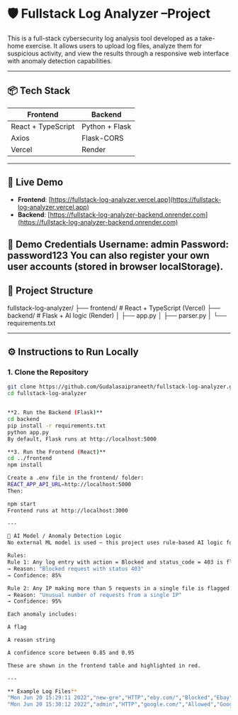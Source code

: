 # 🛡️ Fullstack Log Analyzer –Project

This is a full-stack cybersecurity log analysis tool developed as a take-home exercise. It allows users to upload log files, analyze them for suspicious activity, and view the results through a responsive web interface with anomaly detection capabilities.

---

## 📦 Tech Stack

| Frontend              | Backend               |
|-----------------------|------------------------|
| React + TypeScript    | Python + Flask         |
| Axios                 | Flask-CORS             |
| Vercel                | Render                 |

---

## 🚀 Live Demo

- **Frontend**: [https://fullstack-log-analyzer.vercel.app](https://fullstack-log-analyzer.vercel.app)
- **Backend**: [https://fullstack-log-analyzer-backend.onrender.com](https://fullstack-log-analyzer-backend.onrender.com)

👤 Demo Credentials
Username: admin
Password: password123
You can also register your own user accounts (stored in browser localStorage).
---

## 📁 Project Structure

fullstack-log-analyzer/
├── frontend/ # React + TypeScript (Vercel)
├── backend/ # Flask + AI logic (Render)
│ ├── app.py
│ ├── parser.py
│ └── requirements.txt


---

## ⚙️ Instructions to Run Locally

### 1. Clone the Repository

```bash
git clone https://github.com/Gudalasaipraneeth/fullstack-log-analyzer.git
cd fullstack-log-analyzer


**2. Run the Backend (Flask)**
cd backend
pip install -r requirements.txt
python app.py
By default, Flask runs at http://localhost:5000

**3. Run the Frontend (React)**
cd ../frontend
npm install

Create a .env file in the frontend/ folder:
REACT_APP_API_URL=http://localhost:5000
Then:

npm start
Frontend runs at http://localhost:3000

---

🤖 AI Model / Anomaly Detection Logic
No external ML model is used — this project uses rule-based AI logic for fast and explainable detection.

Rules:
Rule 1: Any log entry with action = Blocked and status_code = 403 is flagged as an anomaly.
→ Reason: "Blocked request with status 403"
→ Confidence: 85%

Rule 2: Any IP making more than 5 requests in a single file is flagged.
→ Reason: "Unusual number of requests from a single IP"
→ Confidence: 95%

Each anomaly includes:

A flag

A reason string

A confidence score between 0.85 and 0.95

These are shown in the frontend table and highlighted in red.

---

** Example Log Files**
"Mon Jun 20 15:29:11 2022","new-gre","HTTP","eby.com/","Blocked","Ebay","Consumer Apps","72","14061","0","0","Productivity Loss","Shopping and Auctions","Online Shopping","None","None","0","None","None","new-gre","Default Department","172.17.3.49","66.211.175.229","GET","403","curl/7.68.0","None","FwFilter","Firewall_1","Other","None","NA","NA","N/A"
"Mon Jun 20 15:30:12 2022","admin","HTTP","google.com/","Allowed","Google","Search","90","2300","0","0","None","Search Engines","Web","None","None","0","None","None","admin","IT","192.168.0.15","172.217.3.110","GET","200","Mozilla/5.0","None","FwFilter","Firewall_1","Other","None","NA","NA","N/A"
